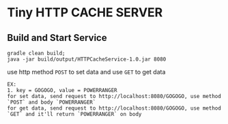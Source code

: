 # Tiny HTTP CACHE SERVER

## Build and Start Service
	
	gradle clean build;
	java -jar build/output/HTTPCacheService-1.0.jar 8080

use http method `POST` to set data and use `GET` to get data

	EX: 
	1. key = GOGOGO, value = POWERRANGER
	for set data, send request to http://localhost:8080/GOGOGO, use method `POST` and body `POWERRANGER`
	for get data, send request to http://localhost:8080/GOGOGO, use method `GET` and it'll return `POWERRANGER` on body
